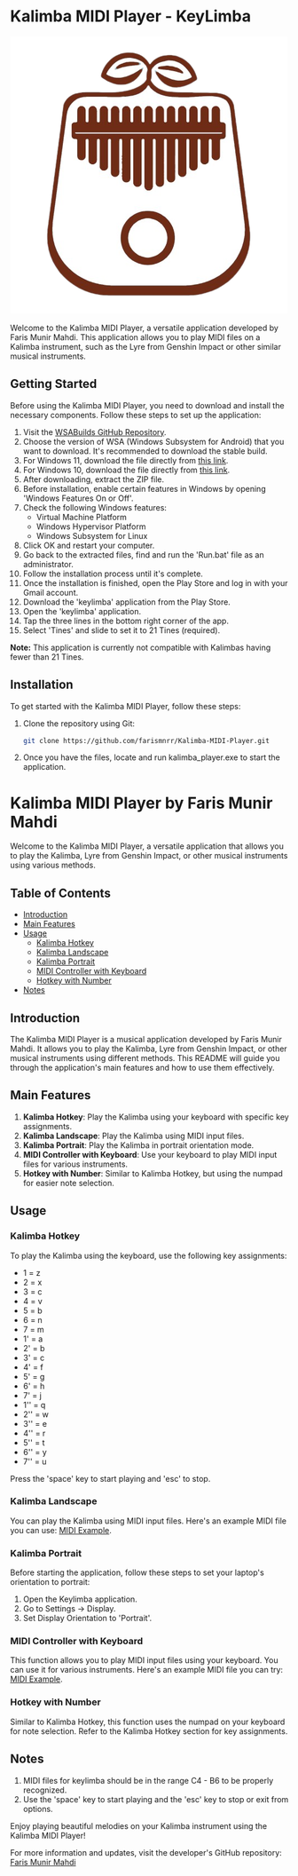 # Kalimba MIDI Player - KeyLimba

![Kalimba Image](kalimba_image.png)

Welcome to the Kalimba MIDI Player, a versatile application developed by Faris Munir Mahdi. This application allows you to play MIDI files on a Kalimba instrument, such as the Lyre from Genshin Impact or other similar musical instruments.

## Getting Started

Before using the Kalimba MIDI Player, you need to download and install the necessary components. Follow these steps to set up the application:

1. Visit the [WSABuilds GitHub Repository](https://github.com/MustardChef/WSABuilds).
2. Choose the version of WSA (Windows Subsystem for Android) that you want to download. It's recommended to download the stable build.
3. For Windows 11, download the file directly from [this link](https://github.com/MustardChef/WSABuilds/releases/download/Windows_11_2306.40000.4.0/WSA_2306.40000.4.0_x64_Release-Nightly-MindTheGapps-13.0-RemovedAmazon.zip).
4. For Windows 10, download the file directly from [this link](https://github.com/MustardChef/WSABuilds/releases/download/Windows_10_2306.40000.4.0/WSA_2306.40000.4.0_x64_Release-Nightly-MindTheGapps-13.0-RemovedAmazon_Windows_10.zip).
5. After downloading, extract the ZIP file.
6. Before installation, enable certain features in Windows by opening 'Windows Features On or Off'.
7. Check the following Windows features: 
   - Virtual Machine Platform
   - Windows Hypervisor Platform
   - Windows Subsystem for Linux
8. Click OK and restart your computer.
9. Go back to the extracted files, find and run the 'Run.bat' file as an administrator.
10. Follow the installation process until it's complete.
11. Once the installation is finished, open the Play Store and log in with your Gmail account.
12. Download the 'keylimba' application from the Play Store.
13. Open the 'keylimba' application.
14. Tap the three lines in the bottom right corner of the app.
15. Select 'Tines' and slide to set it to 21 Tines (required).
   
**Note:** This application is currently not compatible with Kalimbas having fewer than 21 Tines.

## Installation

To get started with the Kalimba MIDI Player, follow these steps:

1. Clone the repository using Git:
   ```sh
   git clone https://github.com/farismnrr/Kalimba-MIDI-Player.git
2. Once you have the files, locate and run kalimba_player.exe to start the application.

# Kalimba MIDI Player by Faris Munir Mahdi

Welcome to the Kalimba MIDI Player, a versatile application that allows you to play the Kalimba, Lyre from Genshin Impact, or other musical instruments using various methods.

## Table of Contents

- [Introduction](#introduction)
- [Main Features](#main-features)
- [Usage](#usage)
  - [Kalimba Hotkey](#kalimba-hotkey)
  - [Kalimba Landscape](#kalimba-landscape)
  - [Kalimba Portrait](#kalimba-portrait)
  - [MIDI Controller with Keyboard](#midi-controller-with-keyboard)
  - [Hotkey with Number](#hotkey-with-number)
- [Notes](#notes)

## Introduction

The Kalimba MIDI Player is a musical application developed by Faris Munir Mahdi. It allows you to play the Kalimba, Lyre from Genshin Impact, or other musical instruments using different methods. This README will guide you through the application's main features and how to use them effectively.

## Main Features

1. **Kalimba Hotkey**: Play the Kalimba using your keyboard with specific key assignments.
2. **Kalimba Landscape**: Play the Kalimba using MIDI input files.
3. **Kalimba Portrait**: Play the Kalimba in portrait orientation mode.
4. **MIDI Controller with Keyboard**: Use your keyboard to play MIDI input files for various instruments.
5. **Hotkey with Number**: Similar to Kalimba Hotkey, but using the numpad for easier note selection.

## Usage

### Kalimba Hotkey

To play the Kalimba using the keyboard, use the following key assignments:

- 1 = z
- 2 = x
- 3 = c
- 4 = v
- 5 = b
- 6 = n
- 7 = m
- 1' = a
- 2' = b
- 3' = c
- 4' = f
- 5' = g
- 6' = h
- 7' = j
- 1'' = q
- 2'' = w
- 3'' = e
- 4'' = r
- 5'' = t
- 6'' = y
- 7'' = u

Press the 'space' key to start playing and 'esc' to stop.

### Kalimba Landscape

You can play the Kalimba using MIDI input files. Here's an example MIDI file you can use: [MIDI Example](https://drive.google.com/file/d/1F4Vsa2g1i_LgMSjKUXlWhsC1k7s8qO68/view?usp=sharing).

### Kalimba Portrait

Before starting the application, follow these steps to set your laptop's orientation to portrait:

1. Open the Keylimba application.
2. Go to Settings -> Display.
3. Set Display Orientation to 'Portrait'.

### MIDI Controller with Keyboard

This function allows you to play MIDI input files using your keyboard. You can use it for various instruments. Here's an example MIDI file you can try: [MIDI Example](https://drive.google.com/file/d/1plo_niuNKCy9cLTCQoRrzFVk03L1yq8X/view?usp=sharing).

### Hotkey with Number

Similar to Kalimba Hotkey, this function uses the numpad on your keyboard for note selection. Refer to the Kalimba Hotkey section for key assignments.

## Notes

1. MIDI files for keylimba should be in the range C4 - B6 to be properly recognized.
2. Use the 'space' key to start playing and the 'esc' key to stop or exit from options.

Enjoy playing beautiful melodies on your Kalimba instrument using the Kalimba MIDI Player!

For more information and updates, visit the developer's GitHub repository: [Faris Munir Mahdi](https://github.com/yourusername)
